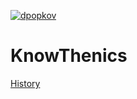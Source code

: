 [![dpopkov](https://circleci.com/gh/dpopkov/knowthenics.svg?style=shield)](https://circleci.com/gh/dpopkov/knowthenics/tree/main)

# KnowThenics

[History](History.md)
